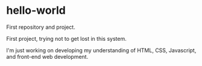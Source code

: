 # hello-world
First repository and project.

First project, trying not to get lost in this system.

I'm just working on developing my understanding of HTML, CSS, Javascript, and front-end web development.
